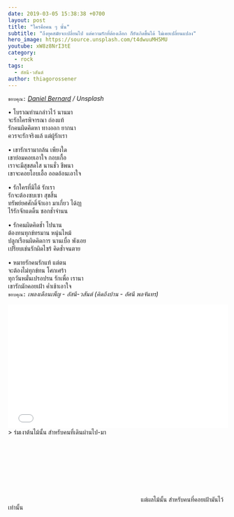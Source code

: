 ```yaml
---
date: 2019-03-05 15:38:38 +0700
layout: post
title: "ใครคือคน ๆ นั้น"
subtitle: "ถึงยุคสมัยจะเปลี่ยนไป แต่ความรักที่ต้องเลือก ก็ยังเกิดขึ้นได้ ไม่เคยเปลี่ยนแปลง"
hero_image: https://source.unsplash.com/t4dwuuMH5MU
youtube: xW8z8NrI3tE
category:
  - rock
tags:
  - อัสนี-วสันต์
author: thiagorossener
---
```

`ขอบคุณ:` *[Daniel Bernard](https://unsplash.com/@nardly) / Unsplash*

• โบราณท่านกล่าวไว้ นานมา\
จะรักใครพิจารณา ถ่องแท้\
รักคนผิดคิดหา ทางออก ยากนา\
ควรจะรักจริงแล้ แต่ผู้รักเรา

• เขารักเรามากล้น เพียงใด\
เขาย่อมคอยเอาใจ กอบเกื้อ\
เราจะมีสุขสดใส นานชั่ว ชีพนา\
เขาจะคอยโอบเอื้อ ออดอ้อนเอาใจ

• รักใครที่มิได้ รักเรา\
รักจะต้องซบเซา สุขสิ้น\
ทรัพย์ยศศักดิ์จักเอา มาเกี่ยว ได้ฤา\
ไร้รักจักแดดิ้น ชอกช้ำจำนน

• รักคนผิดคิดช้ำ ไปนาน\
ต้องทนทุกข์ทรมาน หนุ่นไหม้\
ปลูกเรือนผิดคิดการ นานเบื่อ พังเอย\
เปรียบเช่นรักผิดไซร้ คิดช้ำจนตาย

• หมายรักคนรักแท้ แต่ตน\
จะต้องไม่ทุกข์ทน โศกเศร้า\
ทุกวันหมั่นเปรอปรน รักเพื่อ เรานา\
เขารักมักคอยเฝ้า ค่ำเช้าเอาใจ\
`ขอบคุณ:` *เพลงเดือนเพ็ญ - อัสนี-วสันต์ (คิดถึงบ้าน - อัศนี พลจันทร)*

<div style="position:relative;width:100%;height:0;padding-bottom:56.25%;">
<iframe style="width:100%;height:100%;position:absolute;top:0;left:0;" src="{{ "https://www.youtube.com/embed/" | append: page.youtube }}" frameborder="0" allow="autoplay; encrypted-media" allowfullscreen>
</iframe>
</div>
> ร่มเงาต้นไม้นั้น สำหรับคนที่เดินผ่านไป-มา <svg class="love"><use xlink:href="#icon-heart"></use></svg> แต่ผลไม้นั้น สำหรับคนที่คอยเฝ้ามันไว้เท่านั้น
